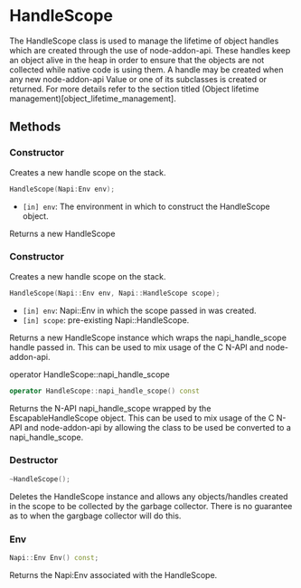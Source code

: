 # HandleScope

The HandleScope class is used to manage the lifetime of object handles
which are created through the use of node-addon-api. These handles
keep an object alive in the heap in order to ensure that the objects
are not collected while native code is using them.
A handle may be created when any new node-addon-api Value or one
of its subclasses is created or returned. For more details refer to
the section titled (Object lifetime management)[object_lifetime_management].

## Methods

### Constructor

Creates a new handle scope on the stack.

```cpp
HandleScope(Napi:Env env);
```

- `[in] env`: The environment in which to construct the HandleScope object.

Returns a new HandleScope


### Constructor

Creates a new handle scope on the stack.

```cpp
HandleScope(Napi::Env env, Napi::HandleScope scope);
```

- `[in] env`: Napi::Env in which the scope passed in was created.
- `[in] scope`: pre-existing Napi::HandleScope.

Returns a new HandleScope instance which wraps the napi_handle_scope
handle passed in.  This can be used to mix usage of the C N-API
and node-addon-api.

operator HandleScope::napi_handle_scope

```cpp
operator HandleScope::napi_handle_scope() const
```

Returns the N-API napi_handle_scope wrapped by the EscapableHandleScope object.
This can be used to mix usage of the C N-API and node-addon-api by allowing
the class to be used be converted to a napi_handle_scope.

### Destructor
```cpp
~HandleScope();
```

Deletes the HandleScope instance and allows any objects/handles created
in the scope to be collected by the garbage collector.  There is no
guarantee as to when the gargbage collector will do this.

### Env

```cpp
Napi::Env Env() const;
```

Returns the Napi:Env associated with the HandleScope.
